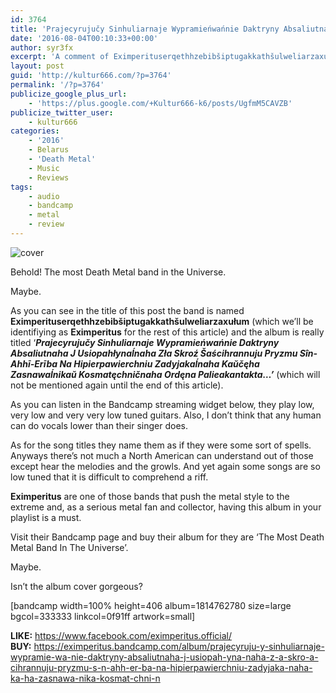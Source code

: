 ```yaml
---
id: 3764
title: 'Prajecyrujučy Sinhuliarnaje Wypramieńwańnie Daktryny Absaliutnaha J Usiopahłynaĺnaha Zła Skroź Šaścihrannuju Pryzmu Sîn​-​Ahhī​-​Erība Na Hipierpawierchniu Zadyjakaĺnaha Kaŭčęha Zasnawaĺnikaŭ Kosmatęchničnaha Ordęna Palieakantakta​.​.​. by Eximperituserqethhzebibšiptugakkathšulweliarzaxułum &#8211; A Comment'
date: '2016-08-04T00:10:33+00:00'
author: syr3fx
excerpt: 'A comment of Eximperituserqethhzebibšiptugakkathšulweliarzaxułum''s Prajecyrujučy Sinhuliarnaje Wypramieńwańnie Daktryny Absaliutnaha J Usiopahłynaĺnaha Zła Skroź Šaścihrannuju Pryzmu Sîn​-​Ahhī​-​Erība Na Hipierpawierchniu Zadyjakaĺnaha Kaŭčęha Zasnawaĺnikaŭ Kosmatęchničnaha Ordęna Palieakantakta​.​.​. album (2016).'
layout: post
guid: 'http://kultur666.com/?p=3764'
permalink: '/?p=3764'
publicize_google_plus_url:
    - 'https://plus.google.com/+Kultur666-k6/posts/UgfmM5CAVZB'
publicize_twitter_user:
    - kultur666
categories:
    - '2016'
    - Belarus
    - 'Death Metal'
    - Music
    - Reviews
tags:
    - audio
    - bandcamp
    - metal
    - review
---
```


![cover](http://localhost:8080/wp-content/uploads/2016/08/cover.jpg)

Behold! The most Death Metal band in the Universe.

Maybe.

As you can see in the title of this post the band is named **Eximperituserqethhzebibšiptugakkathšulweliarzaxułum** (which we’ll be identifiying as **Eximperitus** for the rest of this article) and the album is really titled ‘***Prajecyrujučy Sinhuliarnaje Wypramieńwańnie Daktryny Absaliutnaha J Usiopahłynaĺnaha Zła Skroź Šaścihrannuju Pryzmu Sîn-Ahhī-Erība Na Hipierpawierchniu Zadyjakaĺnaha Kaŭčęha Zasnawaĺnikaŭ Kosmatęchničnaha Ordęna Palieakantakta…’*** (which will not be mentioned again until the end of this article).

As you can listen in the Bandcamp streaming widget below, they play low, very low and very very low tuned guitars. Also, I don’t think that any human can do vocals lower than their singer does.

As for the song titles they name them as if they were some sort of spells. Anyways there’s not much a North American can understand out of those except hear the melodies and the growls. And yet again some songs are so low tuned that it is difficult to comprehend a riff.

**Eximperitus** are one of those bands that push the metal style to the extreme and, as a serious metal fan and collector, having this album in your playlist is a must.

Visit their Bandcamp page and buy their album for they are ‘The Most Death Metal Band In The Universe’.

Maybe.

Isn’t the album cover gorgeous?

\[bandcamp width=100% height=406 album=1814762780 size=large bgcol=333333 linkcol=0f91ff artwork=small\]

**LIKE:** <https://www.facebook.com/eximperitus.official/>  
**BUY:** <https://eximperitus.bandcamp.com/album/prajecyruju-y-sinhuliarnaje-wypramie-wa-nie-daktryny-absaliutnaha-j-usiopah-yna-naha-z-a-skro-a-cihrannuju-pryzmu-s-n-ahh-er-ba-na-hipierpawierchniu-zadyjaka-naha-ka-ha-zasnawa-nika-kosmat-chni-n>